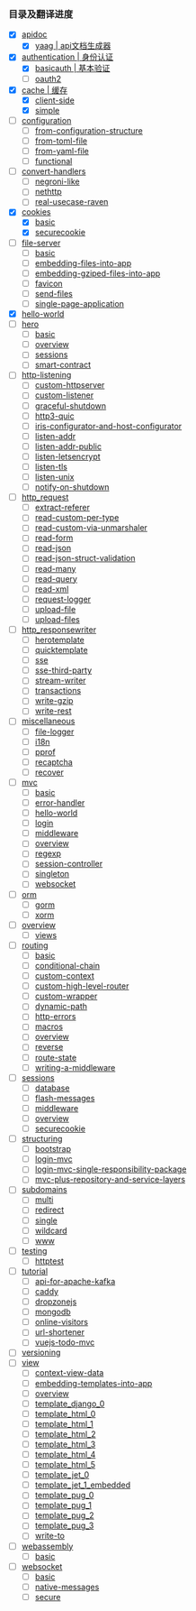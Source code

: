 ### 目录及翻译进度

- [X] [apidoc](examples/apidoc)
  - [X] [yaag | api文档生成器](examples/apidoc/yaag)
- [X] [authentication | 身份认证](examples/authentication)
  - [X] [basicauth | 基本验证](examples/authentication/basicauth)
  - [ ] [oauth2](examples/authentication/oauth2)
- [X] [cache | 缓存](examples/cache)
  - [X] [client-side](examples/cache/client-side)
  - [X] [simple](examples/cache/simple)
- [ ] [configuration](examples/configuration)
  - [ ] [from-configuration-structure](examples/configuration/from-configuration-structure)
  - [ ] [from-toml-file](examples/configuration/from-toml-file)
  - [ ] [from-yaml-file](examples/configuration/from-yaml-file)
  - [ ] [functional](examples/configuration/functional)
- [ ] [convert-handlers](examples/convert-handlers)
  - [ ] [negroni-like](examples/convert-handlers/negroni-like)
  - [ ] [nethttp](examples/convert-handlers/nethttp)
  - [ ] [real-usecase-raven](examples/convert-handlers/real-usecase-raven)
- [X] [cookies](examples/cookies)
  - [X] [basic](examples/cookies/basic)
  - [X] [securecookie](examples/cookies/securecookie)
- [ ] [file-server](examples/file-server)
  - [ ] [basic](examples/file-server/basic)
  - [ ] [embedding-files-into-app](examples/file-server/embedding-files-into-app)
  - [ ] [embedding-gziped-files-into-app](examples/file-server/embedding-gziped-files-into-app)
  - [ ] [favicon](examples/file-server/favicon)
  - [ ] [send-files](examples/file-server/send-files)
  - [ ] [single-page-application](examples/file-server/single-page-application)
- [X] [hello-world](examples/hello-world)
- [ ] [hero](examples/hero)
  - [ ] [basic](examples/hero/basic)
  - [ ] [overview](examples/hero/overview)
  - [ ] [sessions](examples/hero/sessions)
  - [ ] [smart-contract](examples/hero/smart-contract)
- [ ] [http-listening](examples/http-listening)
  - [ ] [custom-httpserver](examples/http-listening/custom-httpserver)
  - [ ] [custom-listener](examples/http-listening/custom-listener)
  - [ ] [graceful-shutdown](examples/http-listening/graceful-shutdown)
  - [ ] [http3-quic](examples/http-listening/http3-quic)
  - [ ] [iris-configurator-and-host-configurator](examples/http-listening/iris-configurator-and-host-configurator)
  - [ ] [listen-addr](examples/http-listening/listen-addr)
  - [ ] [listen-addr-public](examples/http-listening/listen-addr-public)
  - [ ] [listen-letsencrypt](examples/http-listening/listen-letsencrypt)
  - [ ] [listen-tls](examples/http-listening/listen-tls)
  - [ ] [listen-unix](examples/http-listening/listen-unix)
  - [ ] [notify-on-shutdown](examples/http-listening/notify-on-shutdown)
- [ ] [http_request](examples/http_request)
  - [ ] [extract-referer](examples/http_request/extract-referer)
  - [ ] [read-custom-per-type](examples/http_request/read-custom-per-type)
  - [ ] [read-custom-via-unmarshaler](examples/http_request/read-custom-via-unmarshaler)
  - [ ] [read-form](examples/http_request/read-form)
  - [ ] [read-json](examples/http_request/read-json)
  - [ ] [read-json-struct-validation](examples/http_request/read-json-struct-validation)
  - [ ] [read-many](examples/http_request/read-many)
  - [ ] [read-query](examples/http_request/read-query)
  - [ ] [read-xml](examples/http_request/read-xml)
  - [ ] [request-logger](examples/http_request/request-logger)
  - [ ] [upload-file](examples/http_request/upload-file)
  - [ ] [upload-files](examples/http_request/upload-files)
- [ ] [http_responsewriter](examples/http_responsewriter)
  - [ ] [herotemplate](examples/http_responsewriter/herotemplate)
  - [ ] [quicktemplate](examples/http_responsewriter/quicktemplate)
  - [ ] [sse](examples/http_responsewriter/sse)
  - [ ] [sse-third-party](examples/http_responsewriter/sse-third-party)
  - [ ] [stream-writer](examples/http_responsewriter/stream-writer)
  - [ ] [transactions](examples/http_responsewriter/transactions)
  - [ ] [write-gzip](examples/http_responsewriter/write-gzip)
  - [ ] [write-rest](examples/http_responsewriter/write-rest)
- [ ] [miscellaneous](examples/miscellaneous)
  - [ ] [file-logger](examples/miscellaneous/file-logger)
  - [ ] [i18n](examples/miscellaneous/i18n)
  - [ ] [pprof](examples/miscellaneous/pprof)
  - [ ] [recaptcha](examples/miscellaneous/recaptcha)
  - [ ] [recover](examples/miscellaneous/recover)
- [ ] [mvc](examples/mvc)
  - [ ] [basic](examples/mvc/basic)
  - [ ] [error-handler](examples/mvc/error-handler)
  - [ ] [hello-world](examples/mvc/hello-world)
  - [ ] [login](examples/mvc/login)
  - [ ] [middleware](examples/mvc/middleware)
  - [ ] [overview](examples/mvc/overview)
  - [ ] [regexp](examples/mvc/regexp)
  - [ ] [session-controller](examples/mvc/session-controller)
  - [ ] [singleton](examples/mvc/singleton)
  - [ ] [websocket](examples/mvc/websocket)
- [ ] [orm](examples/orm)
  - [ ] [gorm](examples/orm/gorm)
  - [ ] [xorm](examples/orm/xorm)
- [ ] [overview](examples/overview)
  - [ ] [views](examples/overview/views)
- [ ] [routing](examples/routing)
  - [ ] [basic](examples/routing/basic)
  - [ ] [conditional-chain](examples/routing/conditional-chain)
  - [ ] [custom-context](examples/routing/custom-context)
  - [ ] [custom-high-level-router](examples/routing/custom-high-level-router)
  - [ ] [custom-wrapper](examples/routing/custom-wrapper)
  - [ ] [dynamic-path](examples/routing/dynamic-path)
  - [ ] [http-errors](examples/routing/http-errors)
  - [ ] [macros](examples/routing/macros)
  - [ ] [overview](examples/routing/overview)
  - [ ] [reverse](examples/routing/reverse)
  - [ ] [route-state](examples/routing/route-state)
  - [ ] [writing-a-middleware](examples/routing/writing-a-middleware)
- [ ] [sessions](examples/sessions)
  - [ ] [database](examples/sessions/database)
  - [ ] [flash-messages](examples/sessions/flash-messages)
  - [ ] [middleware](examples/sessions/middleware)
  - [ ] [overview](examples/sessions/overview)
  - [ ] [securecookie](examples/sessions/securecookie)
- [ ] [structuring](examples/structuring)
  - [ ] [bootstrap](examples/structuring/bootstrap)
  - [ ] [login-mvc](examples/structuring/login-mvc)
  - [ ] [login-mvc-single-responsibility-package](examples/structuring/login-mvc-single-responsibility-package)
  - [ ] [mvc-plus-repository-and-service-layers](examples/structuring/mvc-plus-repository-and-service-layers)
- [ ] [subdomains](examples/subdomains)
  - [ ] [multi](examples/subdomains/multi)
  - [ ] [redirect](examples/subdomains/redirect)
  - [ ] [single](examples/subdomains/single)
  - [ ] [wildcard](examples/subdomains/wildcard)
  - [ ] [www](examples/subdomains/www)
- [ ] [testing](examples/testing)
  - [ ] [httptest](examples/testing/httptest)
- [ ] [tutorial](examples/tutorial)
  - [ ] [api-for-apache-kafka](examples/tutorial/api-for-apache-kafka)
  - [ ] [caddy](examples/tutorial/caddy)
  - [ ] [dropzonejs](examples/tutorial/dropzonejs)
  - [ ] [mongodb](examples/tutorial/mongodb)
  - [ ] [online-visitors](examples/tutorial/online-visitors)
  - [ ] [url-shortener](examples/tutorial/url-shortener)
  - [ ] [vuejs-todo-mvc](examples/tutorial/vuejs-todo-mvc)
- [ ] [versioning](examples/versioning)
- [ ] [view](examples/view)
  - [ ] [context-view-data](examples/view/context-view-data)
  - [ ] [embedding-templates-into-app](examples/view/embedding-templates-into-app)
  - [ ] [overview](examples/view/overview)
  - [ ] [template_django_0](examples/view/template_django_0)
  - [ ] [template_html_0](examples/view/template_html_0)
  - [ ] [template_html_1](examples/view/template_html_1)
  - [ ] [template_html_2](examples/view/template_html_2)
  - [ ] [template_html_3](examples/view/template_html_3)
  - [ ] [template_html_4](examples/view/template_html_4)
  - [ ] [template_html_5](examples/view/template_html_5)
  - [ ] [template_jet_0](examples/view/template_jet_0)
  - [ ] [template_jet_1_embedded](examples/view/template_jet_1_embedded)
  - [ ] [template_pug_0](examples/view/template_pug_0)
  - [ ] [template_pug_1](examples/view/template_pug_1)
  - [ ] [template_pug_2](examples/view/template_pug_2)
  - [ ] [template_pug_3](examples/view/template_pug_3)
  - [ ] [write-to](examples/view/write-to)
- [ ] [webassembly](examples/webassembly)
  - [ ] [basic](examples/webassembly/basic)
- [ ] [websocket](examples/websocket)
  - [ ] [basic](examples/websocket/basic)
  - [ ] [native-messages](examples/websocket/native-messages)
  - [ ] [secure](examples/websocket/secure)
